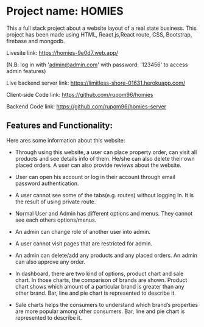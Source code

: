# Project name: HOMIES

This a full stack project about a website layout of a real state business. This project has been made using HTML, React.js,React route, CSS, Bootstrap, firebase and mongodb. 
 
Livesite link: https://homies-9e0d7.web.app/

(N.B: log in with 'admin@admin.com' with password: '123456' to access admin features)

Live backend server link: https://limitless-shore-01631.herokuapp.com/

Client-side Code link: https://github.com/rupom96/homies

Backend Code link: https://github.com/rupom96/homies-server

## Features and Functionality:

Here ares some information about this website:

* Through using this website, a user can place property order, can visit all products and see details info of them. He/she can also delete their own placed orders.
A user can also provide reviews about the website.

* User can open his account or log in their account through email password authentication.

* A user cannot see some of the tabs(e.g. routes) without logging in. It is the result of using private route.

* Normal User and Admin has different options and menus. They cannot see each others options/menus.

* An admin can change role of another user into admin.

* A user cannot visit pages that are restricted for admin.

* An admin can delete/add any products and any placed orders. An admin can also approve any order.

* In dashboard, there are two kind of options, product chart and sale chart. In those charts, the comparison of brands are shown. Product chart shows which amount of a particular brand is greater than any other brand. Bar, line and pie chart is represented to describe it.

* Sale charts helps the consumers to understand which brand’s properties are more popular among other consumers. Bar, line and pie chart is represented to describe it.




